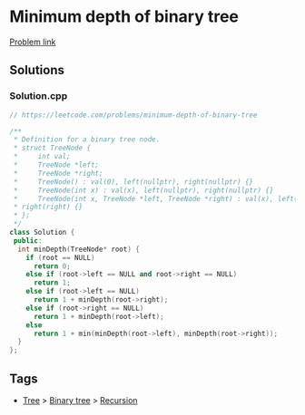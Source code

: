# Minimum depth of binary tree

[Problem link](https://leetcode.com/problems/minimum-depth-of-binary-tree)

## Solutions


### Solution.cpp
```cpp
// https://leetcode.com/problems/minimum-depth-of-binary-tree

/**
 * Definition for a binary tree node.
 * struct TreeNode {
 *     int val;
 *     TreeNode *left;
 *     TreeNode *right;
 *     TreeNode() : val(0), left(nullptr), right(nullptr) {}
 *     TreeNode(int x) : val(x), left(nullptr), right(nullptr) {}
 *     TreeNode(int x, TreeNode *left, TreeNode *right) : val(x), left(left),
 * right(right) {}
 * };
 */
class Solution {
 public:
  int minDepth(TreeNode* root) {
    if (root == NULL)
      return 0;
    else if (root->left == NULL and root->right == NULL)
      return 1;
    else if (root->left == NULL)
      return 1 + minDepth(root->right);
    else if (root->right == NULL)
      return 1 + minDepth(root->left);
    else
      return 1 + min(minDepth(root->left), minDepth(root->right));
  }
};
```
## Tags

* [Tree](/README.md#Tree) > [Binary tree](/README.md#Tree-Binary_tree) > [Recursion](/README.md#Tree-Binary_tree-Recursion)
